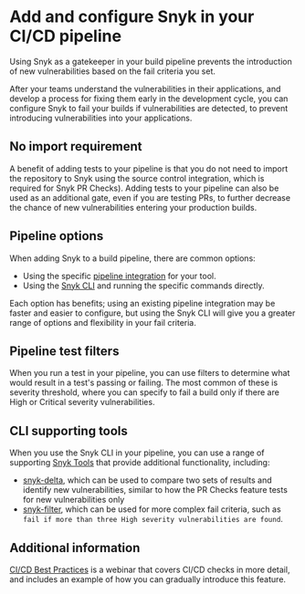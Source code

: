 # Add and configure Snyk in your CI/CD pipeline

Using Snyk as a gatekeeper in your build pipeline prevents the introduction of new vulnerabilities based on the fail criteria you set.

After your teams understand the vulnerabilities in their applications, and develop a process for fixing them early in the development cycle, you can configure Snyk to fail your builds if vulnerabilities are detected, to prevent introducing vulnerabilities into your applications.

## No import requirement

A benefit of adding tests to your pipeline is that you do not need to import the repository to Snyk using the source control integration, which is required for Snyk PR Checks). Adding tests to your pipeline can also be used as an additional gate, even if you are testing PRs, to further decrease the chance of new vulnerabilities entering your production builds.

## Pipeline options

When adding Snyk to a build pipeline, there are common options:

* Using the specific [pipeline integration](../../../scm-ide-and-ci-cd-workflow-and-integrations/snyk-ci-cd-integrations/) for your tool.
* Using the [Snyk CLI](../../../snyk-cli/) and running the specific commands directly.

Each option has benefits; using an existing pipeline integration may be faster and easier to configure, but using the Snyk CLI will give you a greater range of options and flexibility in your fail criteria.

## Pipeline test filters

When you run a test in your pipeline, you can use filters to determine what would result in a test's passing or failing. The most common of these is severity threshold, where you can specify to fail a build only if there are High or Critical severity vulnerabilities.

## CLI supporting tools

When you use the Snyk CLI in your pipeline, you can use a range of supporting [Snyk Tools](../../../scan-using-snyk/snyk-tools/) that provide additional functionality, including:

* [snyk-delta](https://docs.snyk.io/snyk-api/other-tools/tool-snyk-delta), which can be used to compare two sets of results and identify new vulnerabilities, similar to how the PR Checks feature tests for new vulnerabilities only
* [snyk-filter](https://docs.snyk.io/snyk-api/other-tools/tool-snyk-filter), which can be used for more complex fail criteria, such as `fail if more than three High severity vulnerabilities are found`.

## Additional information

[CI/CD Best Practices](https://www.youtube.com/watch?v=6QS9gRQ0WVU) is a webinar that covers CI/CD checks in more detail, and includes an example of how you can gradually introduce this feature.
